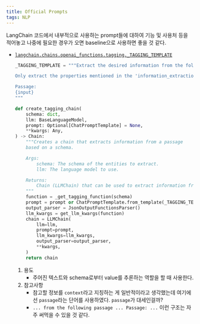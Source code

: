 ```yaml
---
title: Official Prompts
tags: NLP
---
```


<!--more-->

LangChain 코드에서 내부적으로 사용하는 prompt들에 대하여 기능 및 사용처 등을 적어놓고 나중에 필요한 경우가 오면 baseline으로 사용하면 좋을 것 같다.


- [`langchain.chains.openai_functions.tagging._TAGGING_TEMPLATE`](https://github.com/langchain-ai/langchain/blob/fdfb51ad8daffa1e6e5c6889fd71627697de178e/libs/langchain/langchain/chains/openai_functions/tagging.py#L23)
    ```python
    _TAGGING_TEMPLATE = """Extract the desired information from the following passage.

    Only extract the properties mentioned in the 'information_extraction' function.

    Passage:
    {input}
    """
    ```

    ```python
    def create_tagging_chain(
        schema: dict,
        llm: BaseLanguageModel,
        prompt: Optional[ChatPromptTemplate] = None,
        **kwargs: Any,
    ) -> Chain:
        """Creates a chain that extracts information from a passage
        based on a schema.

        Args:
            schema: The schema of the entities to extract.
            llm: The language model to use.

        Returns:
            Chain (LLMChain) that can be used to extract information from a passage.
        """
        function = _get_tagging_function(schema)
        prompt = prompt or ChatPromptTemplate.from_template(_TAGGING_TEMPLATE)
        output_parser = JsonOutputFunctionsParser()
        llm_kwargs = get_llm_kwargs(function)
        chain = LLMChain(
            llm=llm,
            prompt=prompt,
            llm_kwargs=llm_kwargs,
            output_parser=output_parser,
            **kwargs,
        )
        return chain
    ```

    1. 용도
        - 주어진 텍스트와 schema로부터 value를 추론하는 역할을 할 때 사용한다.
    2. 참고사항
        - 참고할 정보를 `context`라고 지칭하는 게 일반적이라고 생각했는데 여기에선 `passage`라는 단어를 사용하였다. `passage`가 대세인걸까?
        - `... from the following passage ... Passage: ...` 이런 구조는 자주 써먹을 수 있을 것 같다.
